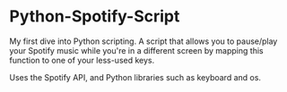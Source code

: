 # Python-Spotify-Script
My first dive into Python scripting. A script that allows you to pause/play your Spotify music while you're in a different screen by mapping this function to one of your less-used keys.

Uses the Spotify API, and Python libraries such as keyboard and os.

